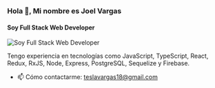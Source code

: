 ### Hola 👋, Mi nombre es Joel Vargas
#### Soy Full Stack Web Developer
![Soy Full Stack Web Developer](https://i.imgur.com/CprM7CH.png)

Tengo experiencia en tecnologías como JavaScript, TypeScript, React, Redux, RxJS, Node, Express, PostgreSQL, Sequelize y Firebase.  
- 📫 Cómo contactarme: teslavargas18@gmail.com



